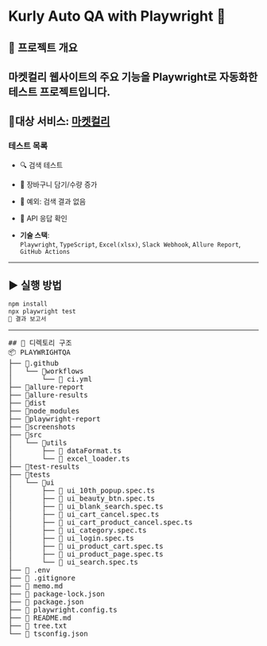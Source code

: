 # Kurly Auto QA with Playwright 🧪

## 📌 프로젝트 개요
마켓컬리 웹사이트의 주요 기능을 Playwright로 자동화한 테스트 프로젝트입니다.
--------------------------------------------
## **🔧대상 서비스**: [마켓컬리](https://www.kurly.com)
###  테스트 목록
- 🔍 검색 테스트
- 🛒 장바구니 담기/수량 증가
- 🚫 예외: 검색 결과 없음
- 🔧 API 응답 확인

- **기술 스택**:  
  `Playwright`, `TypeScript`, `Excel(xlsx)`, `Slack Webhook`, `Allure Report`, `GitHub Actions`
-------------------------------------

## ▶️ 실행 방법
```bash
npm install
npx playwright test
📄 결과 보고서
```

---------------------
<pre>
## 📂 디렉토리 구조
📦 PLAYWRIGHTQA
├── 📁.github
│   └── 📁workflows
│       └── 📜 ci.yml
├── 📁allure-report
├── 📁allure-results
├── 📁dist
├── 📁node_modules
├── 📁playwright-report
├── 📁screenshots
├── 📁src
│   └── 📁utils
│       ├── 📜 dataFormat.ts
│       └── 📜 excel_loader.ts
├── 📁test-results
├── 📁tests
│   └── 📁ui
│       ├── 📜 ui_10th_popup.spec.ts
│       ├── 📜 ui_beauty_btn.spec.ts
│       ├── 📜 ui_blank_search.spec.ts
│       ├── 📜 ui_cart_cancel.spec.ts
│       ├── 📜 ui_cart_product_cancel.spec.ts
│       ├── 📜 ui_category.spec.ts
│       ├── 📜 ui_login.spec.ts
│       ├── 📜 ui_product_cart.spec.ts
│       ├── 📜 ui_product_page.spec.ts
│       └── 📜 ui_search.spec.ts
├── 📜 .env
├── 📜 .gitignore
├── 📜 memo.md
├── 📜 package-lock.json
├── 📜 package.json
├── 📜 playwright.config.ts
├── 📜 README.md
├── 📜 tree.txt
└── 📜 tsconfig.json</pre>
